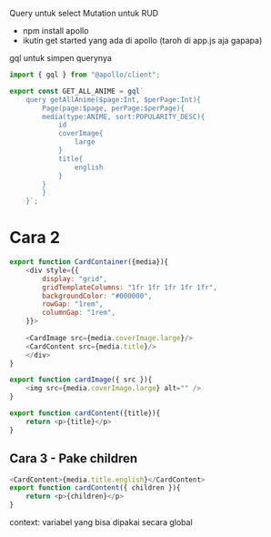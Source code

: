 Query untuk select
Mutation untuk RUD

- npm install apollo
- ikutin get started yang ada di apollo (taroh di app.js aja gapapa)

gql untuk simpen querynya
```js
import { gql } from "@apollo/client";

export const GET_ALL_ANIME = gql`
    query getAllAnime($page:Int, $perPage:Int){
        Page(page:$page, perPage:$perPage){
        media(type:ANIME, sort:POPULARITY_DESC){
            id
            coverImage{
                large
            }
            title{
                english
            }
        }
        }
    }`;
```

# Cara 2
```js
export function CardContainer({media}){
    <div style={{
        display: "grid",
        gridTemplateColumns: "1fr 1fr 1fr 1fr 1fr",
        backgroundColor: "#000000",
        rowGap: "1rem",
        columnGap: "1rem",
    }}>
    
    <CardImage src={media.coverImage.large}/>
    <CardContent src={media.title}/>
    </div>
}

export function cardImage({ src }){
    <img src={media.coverImage.large} alt="" />
}

export function cardContent({title}){
    return <p>{title}</p>
}
```

## Cara 3 - Pake children
``` js
<CardContent>{media.title.english}</CardContent>
export function cardContent({ children }){
    return <p>{children}</p>
}
```


context: variabel yang bisa dipakai secara global